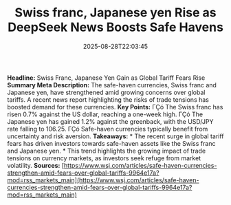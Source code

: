 ﻿---
title: "Swiss franc, Japanese yen Rise as DeepSeek News Boosts Safe Havens"
date: "2025-08-28T22:03:45"
category: "Markets"
summary: ""
slug: "swiss franc japanese yen rise as deepseek news boosts safe h"
source_urls:
  - "https://www.wsj.com/articles/safe-haven-currencies-strengthen-amid-fears-over-global-tariffs-9964e17a?mod=rss_markets_main"
seo:
  title: "Swiss franc, Japanese yen Rise as DeepSeek News Boosts Safe Havens | Hash n Hedge"
  description: ""
  keywords: ["news", "markets", "brief"]
---
**Headline:** Swiss Franc, Japanese Yen Gain as Global Tariff Fears Rise  **Summary Meta Description:** The safe-haven currencies, Swiss franc and Japanese yen, have strengthened amid growing concerns over global tariffs. A recent news report highlighting the risks of trade tensions has boosted demand for these currencies.  **Key Points:**  ΓÇó The Swiss franc has risen 0.7% against the US dollar, reaching a one-week high. ΓÇó The Japanese yen has gained 1.2% against the greenback, with the USD/JPY rate falling to 106.25. ΓÇó Safe-haven currencies typically benefit from uncertainty and risk aversion.  **Takeaways:**  * The recent surge in global tariff fears has driven investors towards safe-haven assets like the Swiss franc and Japanese yen. * This trend highlights the growing impact of trade tensions on currency markets, as investors seek refuge from market volatility.  **Sources:** [https://www.wsj.com/articles/safe-haven-currencies-strengthen-amid-fears-over-global-tariffs-9964e17a?mod=rss_markets_main](https://www.wsj.com/articles/safe-haven-currencies-strengthen-amid-fears-over-global-tariffs-9964e17a?mod=rss_markets_main) 

